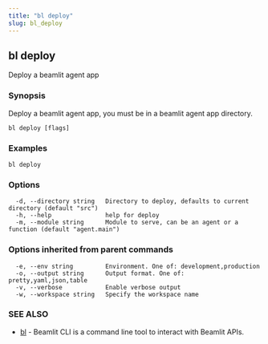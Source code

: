 ```yaml
---
title: "bl deploy"
slug: bl_deploy
---
```

## bl deploy

Deploy a beamlit agent app

### Synopsis

Deploy a beamlit agent app, you must be in a beamlit agent app directory.

```
bl deploy [flags]
```

### Examples

```
bl deploy
```

### Options

```
  -d, --directory string   Directory to deploy, defaults to current directory (default "src")
  -h, --help               help for deploy
  -m, --module string      Module to serve, can be an agent or a function (default "agent.main")
```

### Options inherited from parent commands

```
  -e, --env string         Environment. One of: development,production
  -o, --output string      Output format. One of: pretty,yaml,json,table
  -v, --verbose            Enable verbose output
  -w, --workspace string   Specify the workspace name
```

### SEE ALSO

* [bl](bl.md)	 - Beamlit CLI is a command line tool to interact with Beamlit APIs.

